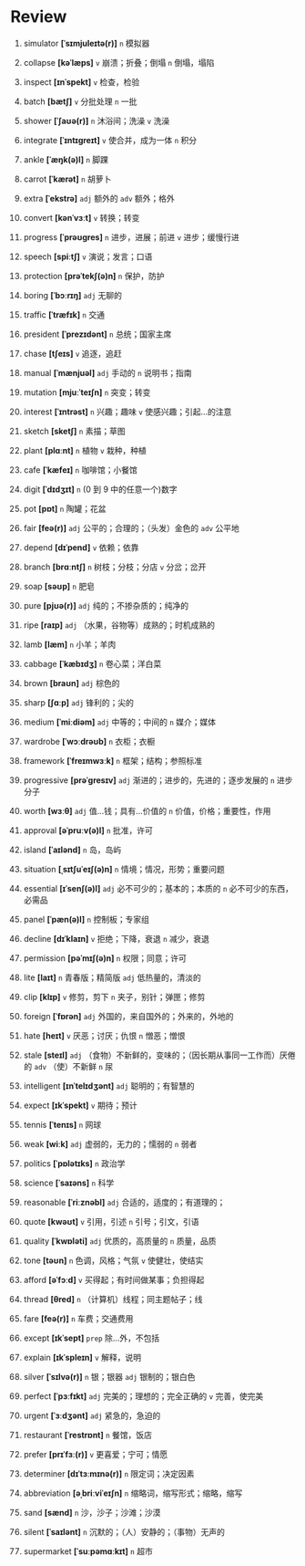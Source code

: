 # Review

1. simulator **[ˈsɪmjuleɪtə(r)]** `n` 模拟器

2. collapse **[kəˈlæps]** `v` 崩溃；折叠；倒塌 `n` 倒塌，塌陷

3. inspect **[ɪnˈspekt]** `v` 检查，检验

4. batch **[bætʃ]** `v` 分批处理 `n` 一批

5. shower **[ˈʃaʊə(r)]** `n` 沐浴间；洗澡 `v` 洗澡

6. integrate **[ˈɪntɪɡreɪt]** `v` 使合并，成为一体 `n` 积分

7. ankle **[ˈæŋk(ə)l]** `n` 脚踝

8. carrot **[ˈkærət]** `n` 胡萝卜

9. extra **[ˈekstrə]** `adj` 额外的 `adv` 额外；格外

10. convert **[kənˈvɜːt]** `v` 转换；转变

11. progress **[ˈprəʊɡres]** `n` 进步，进展；前进 `v` 进步；缓慢行进

12. speech **[spiːtʃ]** `v` 演说；发言；口语

13. protection **[prəˈtekʃ(ə)n]** `n` 保护，防护

14. boring **[ˈbɔːrɪŋ]** `adj` 无聊的

15. traffic **[ˈtræfɪk]** `n` 交通

16. president **[ˈprezɪdənt]** `n` 总统；国家主席

17. chase **[tʃeɪs]** `v` 追逐，追赶

18. manual **[ˈmænjuəl]** `adj` 手动的 `n` 说明书；指南

19. mutation **[mjuːˈteɪʃn]** `n` 突变；转变

20. interest **[ˈɪntrəst]** `n` 兴趣；趣味 `v` 使感兴趣；引起...的注意

21. sketch **[sketʃ]** `n` 素描；草图

22. plant **[plɑːnt]** `n` 植物 `v` 栽种，种植

23. cafe **[ˈkæfeɪ]** `n` 咖啡馆；小餐馆

24. digit **[ˈdɪdʒɪt]** `n` (0 到 9 中的任意一个)数字

25. pot **[pɒt]** `n` 陶罐；花盆

26. fair **[feə(r)]** `adj` 公平的；合理的；（头发）金色的 `adv` 公平地

27. depend **[dɪˈpend]** `v` 依赖；依靠

28. branch **[brɑːntʃ]** `n` 树枝；分枝；分店 `v` 分岔；岔开

29. soap **[səʊp]** `n` 肥皂

30. pure **[pjʊə(r)]** `adj` 纯的；不掺杂质的；纯净的

31. ripe **[raɪp]** `adj` （水果，谷物等）成熟的；时机成熟的

32. lamb **[læm]** `n` 小羊；羊肉

33. cabbage **[ˈkæbɪdʒ]** `n` 卷心菜；洋白菜

34. brown **[braʊn]** `adj` 棕色的

35. sharp **[ʃɑːp]** `adj` 锋利的；尖的

36. medium **[ˈmiːdiəm]** `adj` 中等的；中间的 `n` 媒介；媒体

37. wardrobe **[ˈwɔːdrəʊb]** `n` 衣柜；衣橱

38. framework **[ˈfreɪmwɜːk]** `n` 框架；结构；参照标准

39. progressive **[prəˈɡresɪv]** `adj` 渐进的；进步的，先进的；逐步发展的 `n` 进步分子

40. worth **[wɜːθ]** `adj` 值...钱；具有...价值的 `n` 价值，价格；重要性，作用

41. approval **[əˈpruːv(ə)l]** `n` 批准，许可

42. island **[ˈaɪlənd]** `n` 岛，岛屿

43. situation **[ˌsɪtʃuˈeɪʃ(ə)n]** `n` 情境；情况，形势；重要问题

44. essential **[ɪˈsenʃ(ə)l]** `adj` 必不可少的；基本的；本质的 `n` 必不可少的东西，必需品

45. panel **[ˈpæn(ə)l]** `n` 控制板；专家组

46. decline **[dɪˈklaɪn]** `v` 拒绝；下降，衰退 `n` 减少，衰退

47. permission **[pəˈmɪʃ(ə)n]** `n` 权限；同意；许可

48. lite **[laɪt]** `n` 青春版；精简版 `adj` 低热量的，清淡的

49. clip **[klɪp]** `v` 修剪，剪下 `n` 夹子，别针；弹匣；修剪

50. foreign **[ˈfɒrən]** `adj` 外国的，来自国外的；外来的，外地的

51. hate **[heɪt]** `v` 厌恶；讨厌；仇恨 `n` 憎恶；憎恨

52. stale **[steɪl]** `adj` （食物）不新鲜的，变味的；（因长期从事同一工作而）厌倦的 `adv` （使）不新鲜 `n` 尿

53. intelligent **[ɪnˈtelɪdʒənt]** `adj` 聪明的；有智慧的

54. expect **[ɪkˈspekt]** `v` 期待；预计

55. tennis **[ˈtenɪs]** `n` 网球

56. weak **[wiːk]** `adj` 虚弱的，无力的；懦弱的 `n` 弱者

57. politics **[ˈpɒlətɪks]** `n` 政治学

58. science **[ˈsaɪəns]** `n` 科学

59. reasonable **[ˈriːznəbl]** `adj` 合适的，适度的；有道理的；

60. quote **[kwəʊt]** `v` 引用，引述 `n` 引号；引文，引语

61. quality **[ˈkwɒləti]** `adj` 优质的，高质量的 `n` 质量，品质

62. tone **[təʊn]** `n` 色调，风格；气氛 `v` 使健壮，使结实

63. afford **[əˈfɔːd]** `v` 买得起；有时间做某事；负担得起

64. thread **[θred]** `n` （计算机）线程；同主题帖子；线

65. fare **[feə(r)]** `n` 车费；交通费用

66. except **[ɪkˈsept]** `prep` 除...外，不包括

67. explain **[ɪkˈspleɪn]** `v` 解释，说明

68. silver **[ˈsɪlvə(r)]** `n` 银；银器 `adj` 银制的；银白色

69. perfect **[ˈpɜːfɪkt]** `adj` 完美的；理想的；完全正确的 `v` 完善，使完美

70. urgent **[ˈɜːdʒənt]** `adj` 紧急的，急迫的

71. restaurant **[ˈrestrɒnt]** `n` 餐馆，饭店

72. prefer **[prɪˈfɜː(r)]** `v` 更喜爱；宁可；情愿

73. determiner **[dɪˈtɜːmɪnə(r)]** `n` 限定词；决定因素

74. abbreviation **[əˌbriːviˈeɪʃn]** `n` 缩略词，缩写形式；缩略，缩写

75. sand **[sænd]** `n` 沙，沙子；沙滩；沙漠

76. silent **[ˈsaɪlənt]** `n` 沉默的；（人）安静的；（事物）无声的

77. supermarket **[ˈsuːpəmɑːkɪt]** `n` 超市
